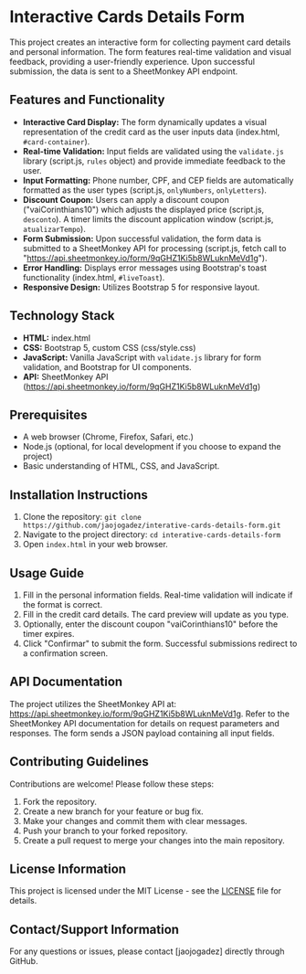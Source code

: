 # Interactive Cards Details Form

This project creates an interactive form for collecting payment card details and personal information.  The form features real-time validation and visual feedback, providing a user-friendly experience.  Upon successful submission, the data is sent to a SheetMonkey API endpoint.

## Features and Functionality

* **Interactive Card Display:**  The form dynamically updates a visual representation of the credit card as the user inputs data (index.html, `#card-container`).
* **Real-time Validation:** Input fields are validated using the `validate.js` library (script.js, `rules` object) and provide immediate feedback to the user.
* **Input Formatting:**  Phone number, CPF, and CEP fields are automatically formatted as the user types (script.js, `onlyNumbers`, `onlyLetters`).
* **Discount Coupon:**  Users can apply a discount coupon ("vaiCorinthians10") which adjusts the displayed price (script.js, `desconto`). A timer limits the discount application window (script.js, `atualizarTempo`).
* **Form Submission:**  Upon successful validation, the form data is submitted to a SheetMonkey API for processing (script.js, fetch call to "https://api.sheetmonkey.io/form/9qGHZ1Ki5b8WLuknMeVd1g").
* **Error Handling:**  Displays error messages using Bootstrap's toast functionality (index.html, `#liveToast`).
* **Responsive Design:** Utilizes Bootstrap 5 for responsive layout.


## Technology Stack

* **HTML:** index.html
* **CSS:** Bootstrap 5, custom CSS (css/style.css)
* **JavaScript:**  Vanilla JavaScript with `validate.js` library for form validation, and Bootstrap for UI components.
* **API:** SheetMonkey API (https://api.sheetmonkey.io/form/9qGHZ1Ki5b8WLuknMeVd1g)


## Prerequisites

* A web browser (Chrome, Firefox, Safari, etc.)
* Node.js (optional, for local development if you choose to expand the project)
* Basic understanding of HTML, CSS, and JavaScript.

## Installation Instructions

1. Clone the repository: `git clone https://github.com/jaojogadez/interative-cards-details-form.git`
2. Navigate to the project directory: `cd interative-cards-details-form`
3. Open `index.html` in your web browser.

## Usage Guide

1. Fill in the personal information fields.  Real-time validation will indicate if the format is correct.
2. Fill in the credit card details.  The card preview will update as you type.
3. Optionally, enter the discount coupon "vaiCorinthians10" before the timer expires.
4. Click "Confirmar" to submit the form.  Successful submissions redirect to a confirmation screen.

## API Documentation

The project utilizes the SheetMonkey API at: https://api.sheetmonkey.io/form/9qGHZ1Ki5b8WLuknMeVd1g. Refer to the SheetMonkey API documentation for details on request parameters and responses.  The form sends a JSON payload containing all input fields.

## Contributing Guidelines

Contributions are welcome! Please follow these steps:

1. Fork the repository.
2. Create a new branch for your feature or bug fix.
3. Make your changes and commit them with clear messages.
4. Push your branch to your forked repository.
5. Create a pull request to merge your changes into the main repository.


## License Information

This project is licensed under the MIT License - see the [LICENSE](LICENSE) file for details.

## Contact/Support Information

For any questions or issues, please contact [jaojogadez] directly through GitHub.
